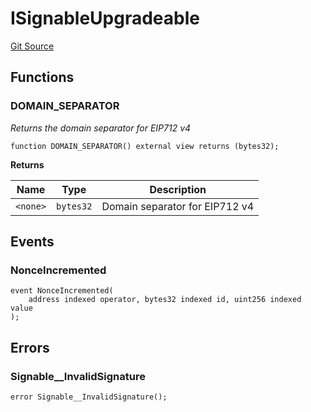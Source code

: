 # ISignableUpgradeable
[Git Source](https://github.com/ContractLabs/foundry-bountykinds-contract/blob/67e6855d3beabdf242cc0b51d9e53b087a5235b9/src/oz-custom/internal-upgradeable/interfaces/ISignableUpgradeable.sol)


## Functions
### DOMAIN_SEPARATOR

*Returns the domain separator for EIP712 v4*


```solidity
function DOMAIN_SEPARATOR() external view returns (bytes32);
```
**Returns**

|Name|Type|Description|
|----|----|-----------|
|`<none>`|`bytes32`|Domain separator for EIP712 v4|


## Events
### NonceIncremented

```solidity
event NonceIncremented(
    address indexed operator, bytes32 indexed id, uint256 indexed value
);
```

## Errors
### Signable__InvalidSignature

```solidity
error Signable__InvalidSignature();
```


